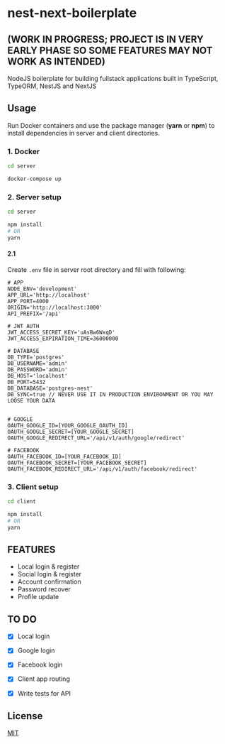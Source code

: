 # nest-next-boilerplate 
## (WORK IN PROGRESS; PROJECT IS IN VERY EARLY PHASE SO SOME FEATURES MAY NOT WORK AS INTENDED)

NodeJS boilerplate for building fullstack applications built in TypeScript, TypeORM, NestJS and NextJS

## Usage

Run Docker containers and use the package manager (**yarn** or **npm**) to install dependencies in server and client directories.

### 1. Docker
```bash
cd server 
```
```bash
docker-compose up 
```

### 2. Server setup
```bash
cd server 
```
```bash
npm install 
# OR 
yarn
```

####  2.1
Create ``.env`` file in server root directory and fill with following:

```code
# APP
NODE_ENV='development'
APP_URL='http://localhost'
APP_PORT=4000
ORIGIN='http://localhost:3000'
API_PREFIX='/api'

# JWT AUTH
JWT_ACCESS_SECRET_KEY='uAsBw6WxqD'
JWT_ACCESS_EXPIRATION_TIME=36000000

# DATABASE
DB_TYPE='postgres'
DB_USERNAME='admin'
DB_PASSWORD='admin'
DB_HOST='localhost'
DB_PORT=5432
DB_DATABASE='postgres-nest'
DB_SYNC=true // NEVER USE IT IN PRODUCTION ENVIRONMENT OR YOU MAY LOOSE YOUR DATA


# GOOGLE
OAUTH_GOOGLE_ID=[YOUR_GOOGLE_OAUTH_ID]
OAUTH_GOOGLE_SECRET=[YOUR_GOOGLE_SECRET]
OAUTH_GOOGLE_REDIRECT_URL='/api/v1/auth/google/redirect'

# FACEBOOK
OAUTH_FACEBOOK_ID=[YOUR_FACEBOOK_ID]
OAUTH_FACEBOOK_SECRET=[YOUR_FACEBOOK_SECRET]
OAUTH_FACEBOOK_REDIRECT_URL='/api/v1/auth/facebook/redirect'
``` 

### 3. Client setup
```bash
cd client 
```
```bash
npm install 
# OR 
yarn
```

## FEATURES
- Local login & register
- Social login & register
- Account confirmation
- Password recover
- Profile update

## TO DO
- [x] Local login
- [x] Google login
- [x] Facebook login
- [x] Client app routing
- [x] Write tests for API


## License
[MIT](https://choosealicense.com/licenses/mit/)
